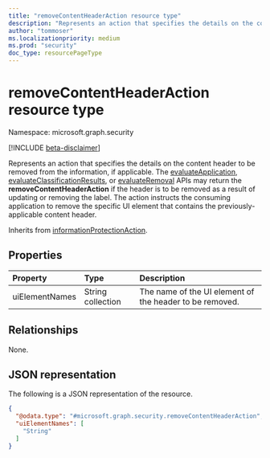 ```yaml
---
title: "removeContentHeaderAction resource type"
description: "Represents an action that specifies the details on the content header to be removed from the information, if applicable."
author: "tommoser"
ms.localizationpriority: medium
ms.prod: "security"
doc_type: resourcePageType
---
```


# removeContentHeaderAction resource type

Namespace: microsoft.graph.security

[!INCLUDE [beta-disclaimer](../../includes/beta-disclaimer.md)]

Represents an action that specifies the details on the content header to be removed from the information, if applicable. The [evaluateApplication](../api/security-informationprotection-sensitivitylabel-evaluateapplication.md), [evaluateClassificationResults](../api/security-informationprotection-sensitivitylabel-evaluateclassificationresults.md), or [evaluateRemoval](../api/security-informationprotection-sensitivitylabel-evaluateremoval.md) APIs may return the **removeContentHeaderAction** if the header is to be removed as a result of updating or removing the label. The action instructs the consuming application to remove the specific UI element that contains the previously-applicable content header.

Inherits from [informationProtectionAction](../resources/security-informationprotectionaction.md).

## Properties
| Property       | Type              | Description                                                |
| :------------- | :---------------- | :--------------------------------------------------------- |
| uiElementNames | String collection | The name of the UI element of the header to be removed. |

## Relationships
None.

## JSON representation
The following is a JSON representation of the resource.
<!-- {
  "blockType": "resource",
  "@odata.type": "microsoft.graph.security.removeContentHeaderAction"
}
-->
``` json
{
  "@odata.type": "#microsoft.graph.security.removeContentHeaderAction",
  "uiElementNames": [
    "String"
  ]
}
```

